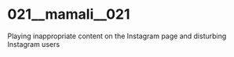 # 021__mamali__021
Playing inappropriate content on the Instagram page and disturbing Instagram users
